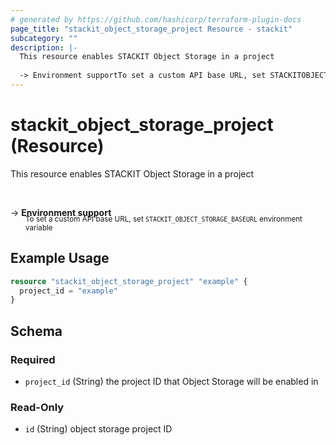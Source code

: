```yaml
---
# generated by https://github.com/hashicorp/terraform-plugin-docs
page_title: "stackit_object_storage_project Resource - stackit"
subcategory: ""
description: |-
  This resource enables STACKIT Object Storage in a project
  
  -> Environment supportTo set a custom API base URL, set STACKITOBJECTSTORAGE_BASEURL environment variable
---
```


# stackit_object_storage_project (Resource)

This resource enables STACKIT Object Storage in a project

<br />

-> __Environment support__<br /><small style='margin-left: 24px; margin-top: -5px; display: inline-block;'>To set a custom API base URL, set <code>STACKIT_OBJECT_STORAGE_BASEURL</code> environment variable </small>

## Example Usage

```terraform
resource "stackit_object_storage_project" "example" {
  project_id = "example"
}
```

<!-- schema generated by tfplugindocs -->
## Schema

### Required

- `project_id` (String) the project ID that Object Storage will be enabled in

### Read-Only

- `id` (String) object storage project ID


